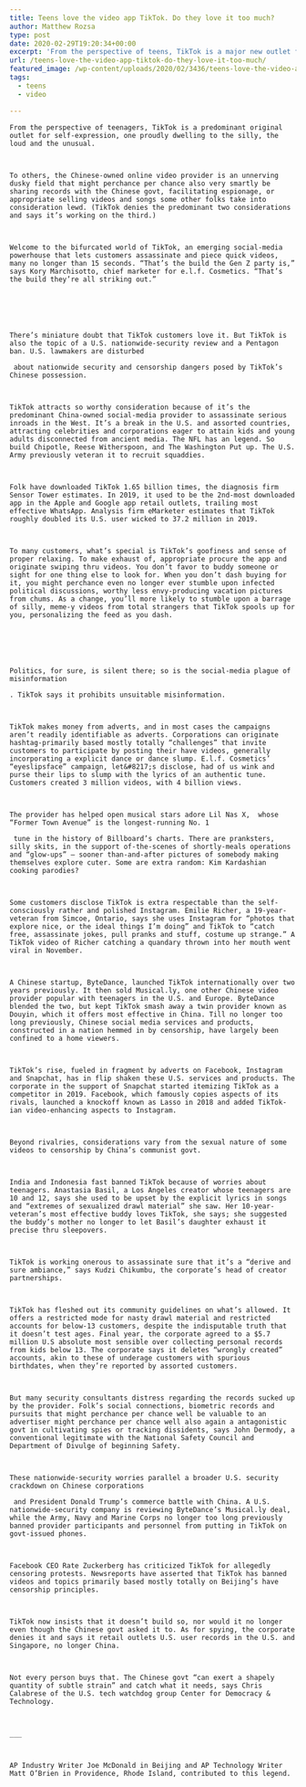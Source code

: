 ```yaml
---
title: Teens love the video app TikTok. Do they love it too much?
author: Matthew Rozsa
type: post
date: 2020-02-29T19:20:34+00:00
excerpt: 'From the perspective of teens, TikTok is a major new outlet for self-expression, one proudly home to the silly, the loud and the weird.To others, the Chinese-owned online video service is an unnerving black box that could be sharing information with the Chinese government, facilitating espionage, or just promoting videos and songs some parents consider&hellip;'
url: /teens-love-the-video-app-tiktok-do-they-love-it-too-much/
featured_image: /wp-content/uploads/2020/02/3436/teens-love-the-video-app-tiktok-do-they-love-it-too-much.jpg
tags:
  - teens
  - video

---
```

  
    From the perspective of teenagers, TikTok is a predominant original outlet for self-expression, one proudly dwelling to the silly, the loud and the unusual.
  
  
  
    To others, the Chinese-owned online video provider is an unnerving dusky field that might perchance per chance also very smartly be sharing records with the Chinese govt, facilitating espionage, or appropriate selling videos and songs some other folks take into consideration lewd. (TikTok denies the predominant two considerations and says it’s working on the third.)
  
  
  
    Welcome to the bifurcated world of TikTok, an emerging social-media powerhouse that lets customers assassinate and piece quick videos, many no longer than 15 seconds. “That’s the build the Gen Z party is,” says Kory Marchisotto, chief marketer for e.l.f. Cosmetics. “That’s the build they’re all striking out.”
  
  
  
  
  
  
    There’s miniature doubt that TikTok customers love it. But TikTok is also the topic of a U.S. nationwide-security review and a Pentagon ban. U.S. lawmakers are disturbed
    
     about nationwide security and censorship dangers posed by TikTok’s Chinese possession.
  
  
  
    TikTok attracts so worthy consideration because of it’s the predominant China-owned social-media provider to assassinate serious inroads in the West. It’s a break in the U.S. and assorted countries, attracting celebrities and corporations eager to attain kids and young adults disconnected from ancient media. The NFL has an legend. So build Chipotle, Reese Witherspoon, and The Washington Put up. The U.S. Army previously veteran it to recruit squaddies.
  
  
  
    Folk have downloaded TikTok 1.65 billion times, the diagnosis firm Sensor Tower estimates. In 2019, it used to be the 2nd-most downloaded app in the Apple and Google app retail outlets, trailing most effective WhatsApp. Analysis firm eMarketer estimates that TikTok roughly doubled its U.S. user wicked to 37.2 million in 2019.
  
  
  
    To many customers, what’s special is TikTok’s goofiness and sense of proper relaxing. To make exhaust of, appropriate procure the app and originate swiping thru videos. You don’t favor to buddy someone or sight for one thing else to look for. When you don’t dash buying for it, you might perchance even no longer ever stumble upon infected political discussions, worthy less envy-producing vacation pictures from chums. As a change, you’ll more likely to stumble upon a barrage of silly, meme-y videos from total strangers that TikTok spools up for you, personalizing the feed as you dash.
  
  
  
  
  
  
    Politics, for sure, is silent there; so is the social-media plague of misinformation
    
    . TikTok says it prohibits unsuitable misinformation.
  
  
  
    TikTok makes money from adverts, and in most cases the campaigns aren’t readily identifiable as adverts. Corporations can originate hashtag-primarily based mostly totally “challenges” that invite customers to participate by posting their have videos, generally incorporating a explicit dance or dance slump. E.l.f. Cosmetics’ “eyeslipsface” campaign, let&#8217;s disclose, had of us wink and purse their lips to slump with the lyrics of an authentic tune. Customers created 3 million videos, with 4 billion views.
  
  
  
    The provider has helped open musical stars adore Lil Nas X,  whose “Former Town Avenue” is the longest-running No. 1
    
     tune in the history of Billboard’s charts. There are pranksters, silly skits, in the support of-the-scenes of shortly-meals operations and “glow-ups” — sooner than-and-after pictures of somebody making themselves explore cuter. Some are extra random: Kim Kardashian cooking parodies?
  
  
  
    Some customers disclose TikTok is extra respectable than the self-consciously rather and polished Instagram. Emilie Richer, a 19-year-veteran from Simcoe, Ontario, says she uses Instagram for “photos that explore nice, or the ideal things I’m doing” and TikTok to “catch free, assassinate jokes, pull pranks and stuff, costume up strange.” A TikTok video of Richer catching a quandary thrown into her mouth went viral in November.
  
  
  
    A Chinese startup, ByteDance, launched TikTok internationally over two years previously. It then sold Musical.ly, one other Chinese video provider popular with teenagers in the U.S. and Europe. ByteDance blended the two, but kept TikTok smash away a twin provider known as Douyin, which it offers most effective in China. Till no longer too long previously, Chinese social media services and products, constructed in a nation hemmed in by censorship, have largely been confined to a home viewers.
  
  
  
    TikTok’s rise, fueled in fragment by adverts on Facebook, Instagram and Snapchat, has in flip shaken these U.S. services and products. The corporate in the support of Snapchat started itemizing TikTok as a competitor in 2019. Facebook, which famously copies aspects of its rivals, launched a knockoff known as Lasso in 2018 and added TikTok-ian video-enhancing aspects to Instagram.
  
  
  
    Beyond rivalries, considerations vary from the sexual nature of some videos to censorship by China’s communist govt.
  
  
  
    India and Indonesia fast banned TikTok because of worries about teenagers. Anastasia Basil, a Los Angeles creator whose teenagers are 10 and 12, says she used to be upset by the explicit lyrics in songs and “extremes of sexualized drawl material” she saw. Her 10-year-veteran’s most effective buddy loves TikTok, she says; she suggested the buddy’s mother no longer to let Basil’s daughter exhaust it precise thru sleepovers.
  
  
  
    TikTok is working onerous to assassinate sure that it’s a “derive and sure ambiance,” says Kudzi Chikumbu, the corporate’s head of creator partnerships.
  
  
  
    TikTok has fleshed out its community guidelines on what’s allowed. It offers a restricted mode for nasty drawl material and restricted accounts for below-13 customers, despite the indisputable truth that it doesn’t test ages. Final year, the corporate agreed to a $5.7 million U.S absolute most sensible over collecting personal records from kids below 13. The corporate says it deletes “wrongly created” accounts, akin to these of underage customers with spurious birthdates, when they’re reported by assorted customers.
  
  
  
    But many security consultants distress regarding the records sucked up by the provider. Folk’s social connections, biometric records and pursuits that might perchance per chance well be valuable to an advertiser might perchance per chance well also again a antagonistic govt in cultivating spies or tracking dissidents, says John Dermody, a conventional legitimate with the National Safety Council and Department of Divulge of beginning Safety.
  
  
  
    These nationwide-security worries parallel a broader U.S. security crackdown on Chinese corporations
    
     and President Donald Trump’s commerce battle with China. A U.S. nationwide-security company is reviewing ByteDance’s Musical.ly deal, while the Army, Navy and Marine Corps no longer too long previously banned provider participants and personnel from putting in TikTok on govt-issued phones.
  
  
  
    Facebook CEO Rate Zuckerberg has criticized TikTok for allegedly censoring protests. Newsreports have asserted that TikTok has banned videos and topics primarily based mostly totally on Beijing’s have censorship principles.
  
  
  
    TikTok now insists that it doesn’t build so, nor would it no longer even though the Chinese govt asked it to. As for spying, the corporate denies it and says it retail outlets U.S. user records in the U.S. and Singapore, no longer China.
  
  
  
    Not every person buys that. The Chinese govt “can exert a shapely quantity of subtle strain” and catch what it needs, says Chris Calabrese of the U.S. tech watchdog group Center for Democracy & Technology.
  
  
  
    ___
  
  
  
    AP Industry Writer Joe McDonald in Beijing and AP Technology Writer Matt O’Brien in Providence, Rhode Island, contributed to this legend.
  
